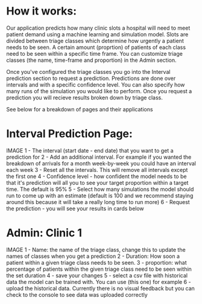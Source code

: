 # How it works:
Our application predicts how many clinic slots a hospital will need to meet patient demand using a machine learning and simulation model. Slots are divided between 
triage classes which determine how urgently a patient needs to be seen. A certain amount (proprtion) of patients of each class need to be seen within a specific time frame. 
You can customize triage classes (the name, time-frame and proportion) in the Admin section.

Once you've configured the triage classes you go into the Interval prediction section to request a prediction. Predictions are done over intervals and with a specific confidence level. You can also specify
how many runs of the simulation you would like to perform. Once you request a prediction you will recieve results broken down by triage class.

See below for a breakdown of pages and their applications

# Interval Prediction Page:
IMAGE
1 - The interval (start date - end date) that you want to get a prediction for
2 - Add an additional interval. For example if you wanted the breakdown of arrivals for a month week-by-week you could have an interval each week
3 - Reset all the intervals. This will remove all intervals except the first one
4 - Confidence level - how confident the model needs to be that it's prediction will all you to see your target proportion within a target time. The default is 95%
5 - Select how many simulations the model should run to come up with an estimate (default is 100 and we recommend staying around this because it will take a really long time to run more)
6 - Request the prediction - you will see your results in cards below

# Admin: Clinic 1
IMAGE
1 - Name: the name of the triage class, change this to update the names of classes when you get a prediction
2 - Duration: How soon a patient within a given triage class needs to be seen. 
3 - proportion: what percentage of patients within the given triage class need to be seen within the set duration
4 - save your changes
5 - select a csv file with historical data the model can be trained with. You can use (this one) for example
6 - upload the historical data. Currently there is no visual feedback but you can check to the console to see data was uploaded correctly

